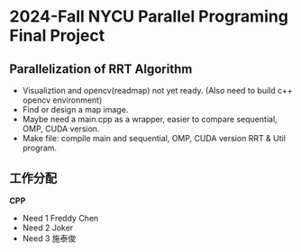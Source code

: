 # 2024-Fall NYCU Parallel Programing Final Project

## Parallelization of RRT Algorithm
- Visualiztion and opencv(readmap) not yet ready. (Also need to build c++ opencv environment)
- Find or design a map image.
- Maybe need a main.cpp as a wrapper, easier to compare sequential, OMP, CUDA version.
- Make file: compile main and sequential, OMP, CUDA version RRT & Util program.

## 工作分配
**CPP**
- Need 1 Freddy Chen
- Need 2 Joker
- Need 3 施泰俊
